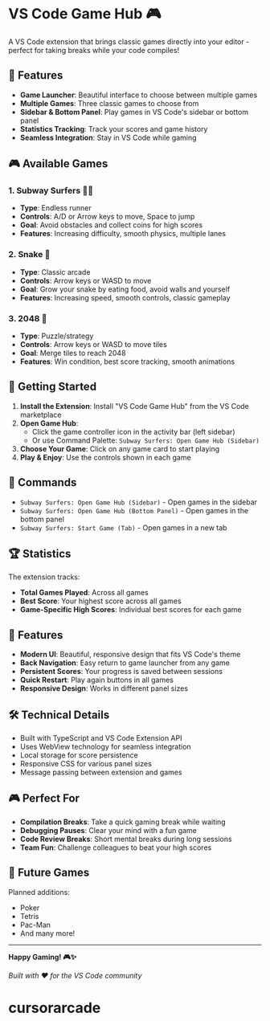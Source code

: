 # VS Code Game Hub 🎮

A VS Code extension that brings classic games directly into your editor - perfect for taking breaks while your code compiles!

## 🎯 Features

- **Game Launcher**: Beautiful interface to choose between multiple games
- **Multiple Games**: Three classic games to choose from
- **Sidebar & Bottom Panel**: Play games in VS Code's sidebar or bottom panel
- **Statistics Tracking**: Track your scores and game history
- **Seamless Integration**: Stay in VS Code while gaming

## 🎮 Available Games

### 1. Subway Surfers 🏃‍♂️
- **Type**: Endless runner
- **Controls**: A/D or Arrow keys to move, Space to jump
- **Goal**: Avoid obstacles and collect coins for high scores
- **Features**: Increasing difficulty, smooth physics, multiple lanes

### 2. Snake 🐍
- **Type**: Classic arcade
- **Controls**: Arrow keys or WASD to move
- **Goal**: Grow your snake by eating food, avoid walls and yourself
- **Features**: Increasing speed, smooth controls, classic gameplay

### 3. 2048 🔢
- **Type**: Puzzle/strategy
- **Controls**: Arrow keys or WASD to move tiles
- **Goal**: Merge tiles to reach 2048
- **Features**: Win condition, best score tracking, smooth animations

## 🚀 Getting Started

1. **Install the Extension**: Install "VS Code Game Hub" from the VS Code marketplace
2. **Open Game Hub**: 
   - Click the game controller icon in the activity bar (left sidebar)
   - Or use Command Palette: `Subway Surfers: Open Game Hub (Sidebar)`
3. **Choose Your Game**: Click on any game card to start playing
4. **Play & Enjoy**: Use the controls shown in each game

## 🎯 Commands

- `Subway Surfers: Open Game Hub (Sidebar)` - Open games in the sidebar
- `Subway Surfers: Open Game Hub (Bottom Panel)` - Open games in the bottom panel
- `Subway Surfers: Start Game (Tab)` - Open games in a new tab

## 🏆 Statistics

The extension tracks:
- **Total Games Played**: Across all games
- **Best Score**: Your highest score across all games
- **Game-Specific High Scores**: Individual best scores for each game

## 🎨 Features

- **Modern UI**: Beautiful, responsive design that fits VS Code's theme
- **Back Navigation**: Easy return to game launcher from any game
- **Persistent Scores**: Your progress is saved between sessions
- **Quick Restart**: Play again buttons in all games
- **Responsive Design**: Works in different panel sizes

## 🛠️ Technical Details

- Built with TypeScript and VS Code Extension API
- Uses WebView technology for seamless integration
- Local storage for score persistence
- Responsive CSS for various panel sizes
- Message passing between extension and games

## 🎮 Perfect For

- **Compilation Breaks**: Take a quick gaming break while waiting
- **Debugging Pauses**: Clear your mind with a fun game
- **Code Review Breaks**: Short mental breaks during long sessions
- **Team Fun**: Challenge colleagues to beat your high scores

## 🔮 Future Games

Planned additions:
- Poker
- Tetris
- Pac-Man
- And many more!

---

**Happy Gaming! 🎮✨**

*Built with ❤️ for the VS Code community*
# cursorarcade
